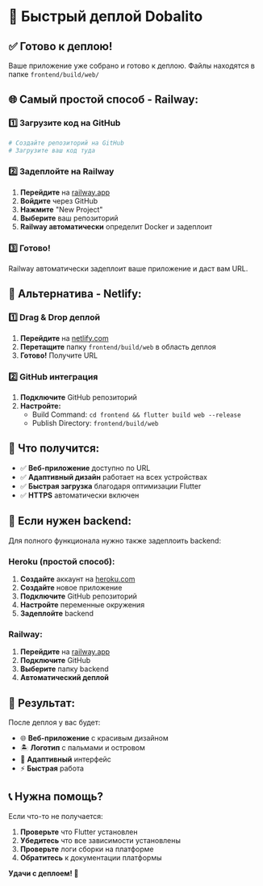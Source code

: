 # 🚀 Быстрый деплой Dobalito

## ✅ Готово к деплою!

Ваше приложение уже собрано и готово к деплою. Файлы находятся в папке `frontend/build/web/`

## 🌐 Самый простой способ - Railway:

### 1️⃣ Загрузите код на GitHub
```bash
# Создайте репозиторий на GitHub
# Загрузите ваш код туда
```

### 2️⃣ Задеплойте на Railway
1. **Перейдите** на [railway.app](https://railway.app)
2. **Войдите** через GitHub
3. **Нажмите** "New Project"
4. **Выберите** ваш репозиторий
5. **Railway автоматически** определит Docker и задеплоит

### 3️⃣ Готово!
Railway автоматически задеплоит ваше приложение и даст вам URL.

## 🎯 Альтернатива - Netlify:

### 1️⃣ Drag & Drop деплой
1. **Перейдите** на [netlify.com](https://netlify.com)
2. **Перетащите** папку `frontend/build/web` в область деплоя
3. **Готово!** Получите URL

### 2️⃣ GitHub интеграция
1. **Подключите** GitHub репозиторий
2. **Настройте:**
   - Build Command: `cd frontend && flutter build web --release`
   - Publish Directory: `frontend/build/web`

## 📱 Что получится:

- ✅ **Веб-приложение** доступно по URL
- ✅ **Адаптивный дизайн** работает на всех устройствах
- ✅ **Быстрая загрузка** благодаря оптимизации Flutter
- ✅ **HTTPS** автоматически включен

## 🔧 Если нужен backend:

Для полного функционала нужно также задеплоить backend:

### Heroku (простой способ):
1. **Создайте** аккаунт на [heroku.com](https://heroku.com)
2. **Создайте** новое приложение
3. **Подключите** GitHub репозиторий
4. **Настройте** переменные окружения
5. **Задеплойте** backend

### Railway:
1. **Перейдите** на [railway.app](https://railway.app)
2. **Подключите** GitHub
3. **Выберите** папку backend
4. **Автоматический деплой**

## 🎉 Результат:

После деплоя у вас будет:
- 🌐 **Веб-приложение** с красивым дизайном
- 🏝️ **Логотип** с пальмами и островом
- 📱 **Адаптивный** интерфейс
- ⚡ **Быстрая** работа

## 📞 Нужна помощь?

Если что-то не получается:
1. **Проверьте** что Flutter установлен
2. **Убедитесь** что все зависимости установлены
3. **Проверьте** логи сборки на платформе
4. **Обратитесь** к документации платформы

**Удачи с деплоем! 🚀**
